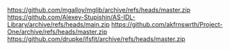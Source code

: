 https://github.com/mgalloy/mglib/archive/refs/heads/master.zip
https://github.com/Alexey-Stupishin/AS-IDL-Library/archive/refs/heads/main.zip
https://github.com/akfrnswrth/Project-One/archive/refs/heads/master.zip
https://github.com/drupke/ifsfit/archive/refs/heads/master.zip
